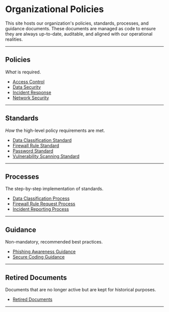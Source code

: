 # Organizational Policies

This site hosts our organization's policies, standards, processes, and guidance documents. These documents are managed as code to ensure they are always up-to-date, auditable, and aligned with our operational realities.

---

## Policies
*What* is required.
- [Access Control](./policies/access-control.md)
- [Data Security](./policies/data-security.md)
- [Incident Response](./policies/incident-response.md)
- [Network Security](./policies/network-security.md)

---

## Standards
*How* the high-level policy requirements are met.
- [Data Classification Standard](./standards/data-classification-standard.md)
- [Firewall Rule Standard](./standards/firewall-rule-standard.md)
- [Password Standard](./standards/password-standard.md)
- [Vulnerability Scanning Standard](./standards/vulnerability-scanning-standard.md)

---

## Processes
The step-by-step implementation of standards.
- [Data Classification Process](./processes/data-classification-process.md)
- [Firewall Rule Request Process](./processes/firewall-rule-request-process.md)
- [Incident Reporting Process](./processes/incident-reporting-process.md)

---

## Guidance
Non-mandatory, recommended best practices.
- [Phishing Awareness Guidance](./guidance/phishing-awareness-guidance.md)
- [Secure Coding Guidance](./guidance/secure-coding-guidance.md)

---

## Retired Documents
Documents that are no longer active but are kept for historical purposes.
- [Retired Documents](./retired/index.md)

---
